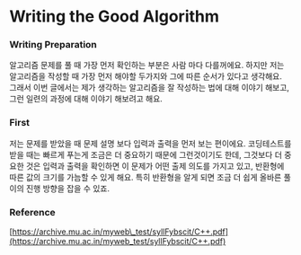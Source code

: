 # Writing the Good Algorithm

### Writing Preparation

알고리즘 문제를 풀 때 가장 먼저 확인하는 부분은 사람 마다 다를꺼에요.  하지만 저는 알고리즘을 작성할 때 가장 먼저 해야할 두가지와 그에 따른 순서가 있다고 생각해요.   
그래서 이번 글에서는 제가 생각하는 알고리즘을 잘 작성하는 법에 대해 이야기 해보고, 그런 일련의 과정에 대해 이야기 해보려고 해요.

### First

저는 문제를 받았을 때 문제 설명 보다 입력과 출력을 먼저 보는 편이에요. 코딩테스트를 받을 때는 빠르게 푸는게 조금은 더 중요하기 때문에 그런것이기도 한데, 그것보다 더 중요한 것은 입력과 출력을 확인하면 이 문제가 어떤 출제 의도를 가지고 있고, 반환형에 따른 값의 크기를 가늠할 수 있게 해요. 특히 반환형을 알게 되면 조금 더 쉽게 올바른 풀이의 진행 방향을 잡을 수 있죠.



### Reference

[https://archive.mu.ac.in/myweb\_test/syllFybscit/C++.pdf](https://archive.mu.ac.in/myweb_test/syllFybscit/C++.pdf)  


